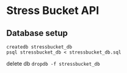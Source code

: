 # Stress Bucket API

## Database setup

`createdb stressbucket_db`  
`psql stressbucket_db < stressbucket_db.sql
`

delete db
`dropdb -f stressbucket_db
`